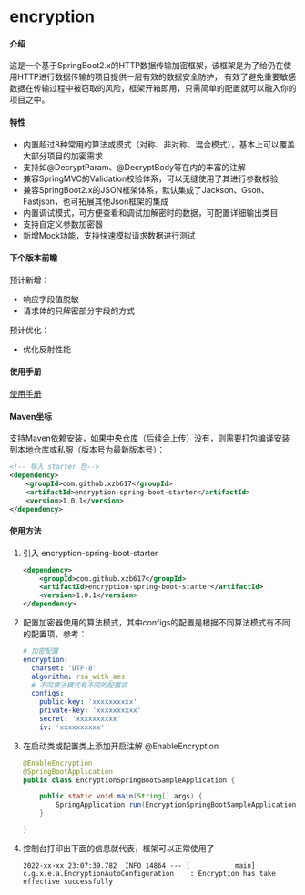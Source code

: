 # encryption

#### 介绍
这是一个基于SpringBoot2.x的HTTP数据传输加密框架，该框架是为了给仍在使用HTTP进行数据传输的项目提供一层有效的数据安全防护，
有效了避免重要敏感数据在传输过程中被窃取的风险，框架开箱即用，只需简单的配置就可以融入你的项目之中。

#### 特性
- 内置超过8种常用的算法或模式（对称、非对称、混合模式），基本上可以覆盖大部分项目的加密需求
- 支持如@DecryptParam、@DecryptBody等在内的丰富的注解
- 兼容SpringMVC的Validation校验体系，可以无缝使用了其进行参数校验
- 兼容SpringBoot2.x的JSON框架体系，默认集成了Jackson、Gson、Fastjson，也可拓展其他Json框架的集成
- 内置调试模式，可方便查看和调试加解密时的数据，可配置详细输出类目
- 支持自定义参数加密器
- 新增Mock功能，支持快速模拟请求数据进行测试

#### 下个版本前瞻
预计新增：
- 响应字段值脱敏
- 请求体的只解密部分字段的方式

预计优化：
- 优化反射性能

#### 使用手册
[使用手册](https://gitee.com/xu_zhibin/encryption/wikis/%E7%94%A8%E5%89%8D%E5%BF%85%E8%AF%BB)


#### Maven坐标
支持Maven依赖安装，如果中央仓库（后续会上传）没有，则需要打包编译安装到本地仓库或私服（版本号为最新版本号）：
~~~xml
<!-- 导入 starter 包-->
<dependency>
    <groupId>com.github.xzb617</groupId>
    <artifactId>encryption-spring-boot-starter</artifactId>
    <version>1.0.1</version>
</dependency>
~~~


#### 使用方法

1.  引入 encryption-spring-boot-starter
    ~~~xml
    <dependency>
        <groupId>com.github.xzb617</groupId>
        <artifactId>encryption-spring-boot-starter</artifactId>
        <version>1.0.1</version>
    </dependency>
    ~~~

2.  配置加密器使用的算法模式，其中configs的配置是根据不同算法模式有不同的配置项，参考：
    ~~~yaml
    # 加密配置
    encryption:
      charset: 'UTF-8'
      algorithm: rsa_with_aes
      # 不同算法模式有不同的配置项
      configs:
        public-key: 'xxxxxxxxxx'
        private-key: 'xxxxxxxxxx'
        secret: 'xxxxxxxxxx'
        iv: 'xxxxxxxxxx'
    ~~~
3.  在启动类或配置类上添加开启注解 @EnableEncryption
    ~~~java
    @EnableEncryption
    @SpringBootApplication
    public class EncryptionSpringBootSampleApplication {
    
        public static void main(String[] args) {
            SpringApplication.run(EncryptionSpringBootSampleApplication.class, args);
        }
    
    }
    ~~~
4.  控制台打印出下面的信息就代表，框架可以正常使用了
    ~~~shell script
    2022-xx-xx 23:07:39.782  INFO 14864 --- [           main] c.g.x.e.a.EncryptionAutoConfiguration    : Encryption has take effective successfully
    ~~~
  